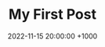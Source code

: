 ---
title: My First Post
date: 2022-11-15 20:00:00 +1000
categories: [General]
tags: [Introduction]     # TAG names should always be lowercase
---